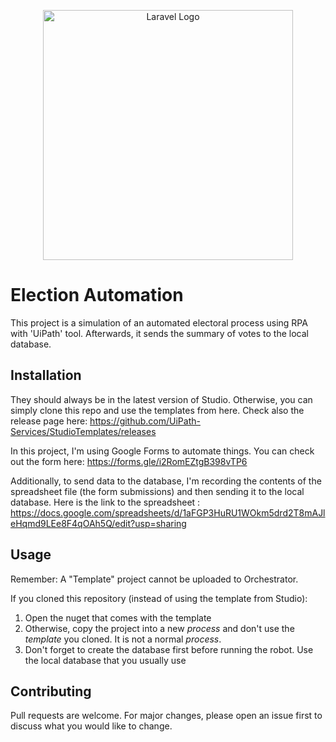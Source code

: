 <p align="center"><a href="https://www.uipath.com/" target="_blank"><img src="https://upload.wikimedia.org/wikipedia/de/2/21/UiPath_logo.svg" width="400" alt="Laravel Logo"></a></p>

# Election Automation
This project is a simulation of an automated electoral process using RPA with 'UiPath' tool. Afterwards, it sends the summary of votes to the local database.

## Installation
They should always be in the latest version of Studio. 
Otherwise, you can simply clone this repo and use the templates from here.
Check also the release page here:
https://github.com/UiPath-Services/StudioTemplates/releases

In this project, I'm using Google Forms to automate things. You can check out the form here: https://forms.gle/i2RomEZtgB398vTP6 

Additionally, to send data to the database, I'm recording the contents of the spreadsheet file (the form submissions) and then sending it to the local database. 
Here is the link to the spreadsheet : https://docs.google.com/spreadsheets/d/1aFGP3HuRU1WOkm5drd2T8mAJleHqmd9LEe8F4qOAh5Q/edit?usp=sharing 

## Usage
Remember: A "Template" project cannot be uploaded to Orchestrator. 

If you cloned this repository (instead of using the template from Studio):
1. Open the nuget that comes with the template
2. Otherwise, copy the project into a new *process* and don't use the *template* you cloned. It is not a normal *process*.
3. Don't forget to create the database first before running the robot. Use the local database that you usually use

## Contributing
Pull requests are welcome. For major changes, please open an issue first to discuss what you would like to change.
